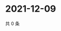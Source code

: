 # 2021-12-09

共 0 条

<!-- BEGIN WEIBO -->
<!-- 最后更新时间 Thu Dec 09 2021 11:09:08 GMT+0800 (China Standard Time) -->

<!-- END WEIBO -->
